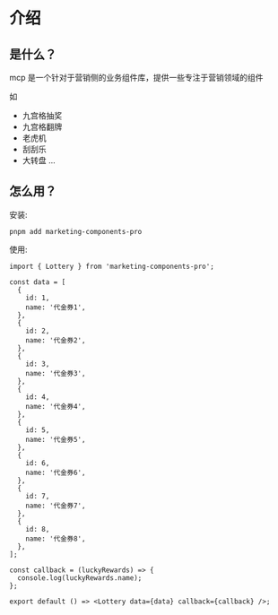 # 介绍

## 是什么？

mcp 是一个针对于营销侧的业务组件库，提供一些专注于营销领域的组件

如

- 九宫格抽奖
- 九宫格翻牌
- 老虎机
- 刮刮乐
- 大转盘
  ...

## 怎么用？

安装:

`pnpm add marketing-components-pro`

使用:

```tsx | pure
import { Lottery } from 'marketing-components-pro';

const data = [
  {
    id: 1,
    name: '代金券1',
  },
  {
    id: 2,
    name: '代金券2',
  },
  {
    id: 3,
    name: '代金券3',
  },
  {
    id: 4,
    name: '代金券4',
  },
  {
    id: 5,
    name: '代金券5',
  },
  {
    id: 6,
    name: '代金券6',
  },
  {
    id: 7,
    name: '代金券7',
  },
  {
    id: 8,
    name: '代金券8',
  },
];

const callback = (luckyRewards) => {
  console.log(luckyRewards.name);
};

export default () => <Lottery data={data} callback={callback} />;
```
